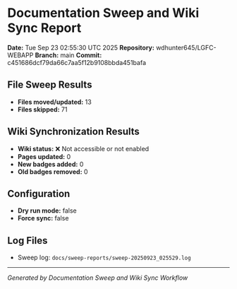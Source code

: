 # Documentation Sweep and Wiki Sync Report

**Date:** Tue Sep 23 02:55:30 UTC 2025
**Repository:** wdhunter645/LGFC-WEBAPP
**Branch:** main
**Commit:** c451686dcf79da66c7aa5f12b9108bbda451bafa

## File Sweep Results

- **Files moved/updated:** 13
- **Files skipped:** 71

## Wiki Synchronization Results

- **Wiki status:** ❌ Not accessible or not enabled
- **Pages updated:** 0
- **New badges added:** 0
- **Old badges removed:** 0

## Configuration

- **Dry run mode:** false
- **Force sync:** false

## Log Files

- Sweep log: `docs/sweep-reports/sweep-20250923_025529.log`

---
*Generated by Documentation Sweep and Wiki Sync Workflow*
